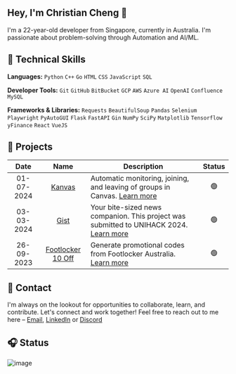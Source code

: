 ## Hey, I'm Christian Cheng 👋</h1>

I'm a 22-year-old developer from Singapore, currently in Australia. I'm passionate about problem-solving through Automation and AI/ML.

## 🧰 Technical Skills

**Languages:** `Python` `C++` `Go` `HTML` `CSS` `JavaScript` `SQL`

**Developer Tools:** `Git` `GitHub` `BitBucket` `GCP` `AWS` `Azure AI` `OpenAI` `Confluence` `MySQL`

**Frameworks & Libraries:** `Requests` `BeautifulSoup` `Pandas` `Selenium` `Playwright` `PyAutoGUI` `Flask` `FastAPI` `Gin` `NumPy` `SciPy` `Matplotlib` `Tensorflow` `yFinance` `React` `VueJS`

## 🚧 Projects

| Date | Name | Description | Status |
|:----:|:----:|-------------|:------:|
| 01-07-2024 | [Kanvas](https://github.com/christiancheng15/Kanvas) | Automatic monitoring, joining, and leaving of groups in Canvas. [Learn more](https://github.com/christiancheng15/Kanvas) | 🟢 |
| 03-03-2024 | [Gist](https://github.com/christiancheng15/UNIHACK-2024) | Your bite-sized news companion. This project was submitted to UNIHACK 2024. [Learn more](https://devpost.com/software/gist-ryfdhn) | 🟢 |
| 26-09-2023 | [Footlocker 10 Off](https://github.com/christiancheng15/Footlocker-10-Off) | Generate promotional codes from Footlocker Australia. [Learn more](https://github.com/christiancheng15/Footlocker-10-Off) | 🟢 |

## 💬 Contact

I'm always on the lookout for opportunities to collaborate, learn, and contribute. Let's connect and work together! Feel free to reach out to me here – [Email](christiancheng15@gmail.com), [LinkedIn](https://www.linkedin.com/in/christiancheng15/) or [Discord](https://discordapp.com/users/910033554644295750)

## 🎧 Status

![image](https://discord-readme-badge.vercel.app/api?id=910033554644295750)

